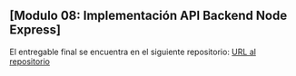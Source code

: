 ## [Modulo 08: Implementación API Backend Node Express]

El entregable final se encuentra en el siguiente repositorio:
[URL al repositorio](https://github.com/ysepulvedavidela/api-backend-node-express)